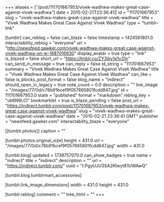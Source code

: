 +++
aliases = ["/post/111701667953/vivek-wadhwa-makes-great-case-against-vivek-wadhwa"]
date = 2015-02-21T23:36:41Z
id = "111701667953"
slug = "vivek-wadhwa-makes-great-case-against-vivek-wadhwa"
title = "Vivek Wadhwa Makes Great Case Against Vivek Wadhwa"
type = "tumblr-link"

[tumblr]
can_reblog = false
can_blaze = false
timestamp = 1424561801.0
interactability_reblog = "everyone"
url = "http://newsfeed.gawker.com/vivek-wadhwa-makes-great-case-against-vivek-wadhwa-on-w-1687016630"
display_avatar = true
type = "link"
is_blazed = false
short_url = "https://tmblr.co/ZY3jby1e1y31n"
can_send_in_message = true
can_reply = false
id_string = "111701667953"
summary = "Vivek Wadhwa Makes Great Case Against Vivek Wadhwa"
title = "Vivek Wadhwa Makes Great Case Against Vivek Wadhwa"
can_like = false
is_blocks_post_format = false
blog_name = "indirect"
should_open_in_legacy = true
note_count = 0.0
description = ""
link_image = "/images/77/0d/c76b91bcef9f057665801fcdd847.jpg"
id = 111701667953.0
state = "published"
format = "markdown"
reblog_key = "ub6N9LCl"
bookmarklet = true
is_blaze_pending = false
post_url = "https://indirect.tumblr.com/post/111701667953/vivek-wadhwa-makes-great-case-against-vivek-wadhwa"
slug = "vivek-wadhwa-makes-great-case-against-vivek-wadhwa"
date = "2015-02-21 23:36:41 GMT"
publisher = "newsfeed.gawker.com"
interactability_blaze = "everyone"

[[tumblr.photos]]
caption = ""

[tumblr.photos.original_size]
height = 431.0
url = "/images/77/0d/c76b91bcef9f057665801fcdd847.jpg"
width = 431.0

[tumblr.blog]
updated = 1739757070.0
can_show_badges = true
name = "indirect"
title = "indirect"
description = ""
url = "https://indirect.tumblr.com/"
uuid = "t:PgyUJU3SA2Klwyt81UWAwQ"

[tumblr.blog.tumblrmart_accessories]

[tumblr.link_image_dimensions]
width = 431.0
height = 431.0

[tumblr.reblog]
comment = ""
tree_html = ""
+++

